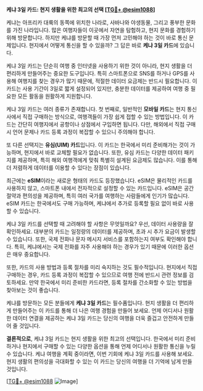 **케냐 3일 카드: 현지 생활을 위한 최고의 선택 [[TG💪+ @esim1088](https://t.me/s/esim1088)]**

케냐는 아프리카 대륙의 동쪽에 위치한 나라로, 사바나와 야생동물, 그리고 풍부한 문화를 가진 나라입니다. 많은 여행자들이 이곳에서 자연을 탐험하고, 현지 문화를 경험하기 위해 방문합니다. 하지만 케냐를 방문할 때 가장 먼저 고민해야 하는 것이 바로 통신 문제입니다. 현지에서 어떻게 통신을 할 수 있을까? 그 답은 바로 **케냐 3일 카드**에 있습니다.

케냐 3일 카드는 단순히 여행 중 인터넷을 사용하기 위한 것이 아니라, 현지 생활을 더 편리하게 만들어주는 중요한 도구입니다. 특히 스마트폰으로 SNS를 하거나 GPS를 사용해 여행지를 찾는 경우가 많기 때문에, 적절한 데이터 요금제는 반드시 필요합니다. 이 카드는 사용 기간이 3일로 짧게 설정되어 있지만, 충분한 데이터를 제공하여 여행 중 필요한 모든 활동을 원활하게 지원합니다.

케냐 3일 카드는 여러 종류가 존재합니다. 첫 번째로, 일반적인 **모바일 카드**는 현지 통신사에서 직접 구매하는 방식으로, 여행객들이 가장 쉽게 접할 수 있는 방법입니다. 이 카드는 간단히 여행지에서 공항이나 상점에서 구입하면 됩니다. 다만, 해외에서 직접 구매 시 언어 문제나 카드 등록 과정이 복잡할 수 있으니 주의해야 합니다.

또 다른 선택지는 **유심(UIM) 카드**입니다. 이 카드는 한국에서 미리 준비해가는 것이 가능하며, 현지에서 바로 교체할 필요가 없습니다. 또한, 유심 카드는 다양한 데이터 패키지를 제공하며, 특히 해외 여행객에게 맞춰 특별히 설계된 요금제도 많습니다. 이를 통해 더 저렴하게 데이터를 이용할 수 있다는 장점이 있습니다.

최근에는 **eSIM**이라는 새로운 형태의 카드도 등장했습니다. eSIM은 물리적인 카드를 사용하지 않고, 스마트폰 내에서 전자적으로 설정할 수 있는 카드입니다. eSIM은 공간 절약과 편의성을 제공하며, 특히 여러 국가를 여행하는 사람들에게 인기가 많습니다. eSIM 카드는 한국에서도 구매 가능하며, 케냐에서 추가로 등록할 필요 없이 바로 사용할 수 있습니다.

케냐 3일 카드를 선택할 때 고려해야 할 사항은 무엇일까요? 우선, 데이터 사용량을 잘 확인하세요. 대부분의 카드는 일정량의 데이터를 제공하며, 초과 시 추가 요금이 발생할 수 있습니다. 또한, 국제 전화나 문자 메시지 서비스를 포함하는지 여부도 확인해야 합니다. 특히, 케냐에서는 국제 전화를 자주 사용해야 하는 경우가 있기 때문에 이러한 옵션은 매우 중요합니다.

또한, 카드의 사용 방법과 등록 절차를 미리 숙지하는 것도 필수적입니다. 현지에서 직접 구매하는 경우, 카드 등록 과정이 복잡할 수 있으므로 여행 전에 반드시 관련 정보를 검토하세요. 만약 한국에서 미리 준비한 카드라면, 등록 절차를 간소화할 수 있는 방법을 찾아보는 것이 좋습니다.

케냐를 방문하는 모든 분들에게 **케냐 3일 카드**는 필수품입니다. 현지 생활을 더 편리하게 만들어주는 이 카드를 통해 더 나은 여행 경험을 만들어 보세요. 언제 어디서나 원활한 데이터 연결을 제공하는 케냐 3일 카드는 당신의 여행을 더욱 즐겁고 안전하게 만들어 줄 것입니다.

**결론적으로**, 케냐 3일 카드는 현지 생활을 위한 최고의 선택입니다. 한국에서 미리 준비하거나 현지에서 구매할 수 있는 다양한 옵션을 통해 언제 어디서나 원활한 통신을 누릴 수 있습니다. 케냐 여행을 계획 중이라면, 이번 기회에 케냐 3일 카드를 사용해 보세요. 현지 생활의 편의성을 극대화할 수 있는 이 카드는 당신의 여행을 더 기억에 남게 만들 것입니다.

[[TG💪+ @esim1088](https://t.me/s/esim1088) ![Image](https://i.postimg.cc/Y0z9fWf4/image.png)]